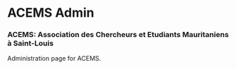 # ACEMS Admin

### ACEMS: Association des Chercheurs et Etudiants Mauritaniens à Saint-Louis
Administration page for ACEMS.
